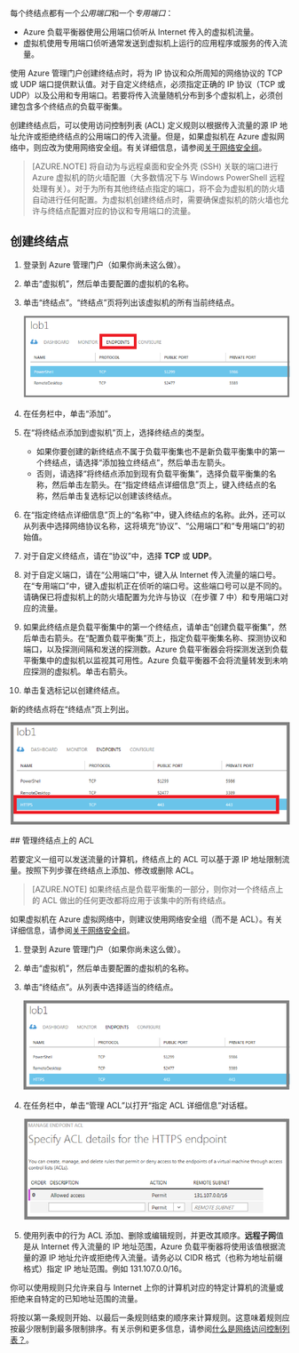
每个终结点都有一个*公用端口*和一个*专用端口*：

- Azure 负载平衡器使用公用端口侦听从 Internet 传入的虚拟机流量。
- 虚拟机使用专用端口侦听通常发送到虚拟机上运行的应用程序或服务的传入流量。

使用 Azure 管理门户创建终结点时，将为 IP 协议和众所周知的网络协议的 TCP 或 UDP 端口提供默认值。对于自定义终结点，必须指定正确的 IP 协议（TCP 或 UDP）以及公用和专用端口。若要将传入流量随机分布到多个虚拟机上，必须创建包含多个终结点的负载平衡集。

创建终结点后，可以使用访问控制列表 (ACL) 定义规则以根据传入流量的源 IP 地址允许或拒绝终结点的公用端口的传入流量。但是，如果虚拟机在 Azure 虚拟网络中，则应改为使用网络安全组。有关详细信息，请参阅[关于网络安全组](/documentation/articles/virtual-networks-nsg)。

> [AZURE.NOTE] 将自动为与远程桌面和安全外壳 (SSH) 关联的端口进行 Azure 虚拟机的防火墙配置（大多数情况下与 Windows PowerShell 远程处理有关）。对于为所有其他终结点指定的端口，将不会为虚拟机的防火墙自动进行任何配置。为虚拟机创建终结点时，需要确保虚拟机的防火墙也允许与终结点配置对应的协议和专用端口的流量。

## 创建终结点

1.	登录到 Azure 管理门户（如果你尚未这么做）。
2.	单击“虚拟机”，然后单击要配置的虚拟机的名称。
3.	单击“终结点”。“终结点”页将列出该虚拟机的所有当前终结点。

	![终结点](./media/virtual-machines-common-classic-setup-endpoints/endpointswindows.png)

4.	在任务栏中，单击“添加”。
5.	在“将终结点添加到虚拟机”页上，选择终结点的类型。

	- 如果你要创建的新终结点不属于负载平衡集也不是新负载平衡集中的第一个终结点，请选择“添加独立终结点”，然后单击左箭头。
	- 否则，请选择“将终结点添加到现有负载平衡集”，选择负载平衡集的名称，然后单击左箭头。在“指定终结点详细信息”页上，键入终结点的名称，然后单击复选标记以创建该终结点。

6.	在“指定终结点详细信息”页上的“名称”中，键入终结点的名称。此外，还可以从列表中选择网络协议名称，这将填充“协议”、“公用端口”和“专用端口”的初始值。
7.	对于自定义终结点，请在“协议”中，选择 **TCP** 或 **UDP**。
8.	对于自定义端口，请在“公用端口”中，键入从 Internet 传入流量的端口号。在“专用端口”中，键入虚拟机正在侦听的端口号。这些端口号可以是不同的。请确保已将虚拟机上的防火墙配置为允许与协议（在步骤 7 中）和专用端口对应的流量。
9.	如果此终结点是负载平衡集中的第一个终结点，请单击“创建负载平衡集”，然后单击右箭头。在“配置负载平衡集”页上，指定负载平衡集名称、探测协议和端口，以及探测间隔和发送的探测数。Azure 负载平衡器会将探测发送到负载平衡集中的虚拟机以监视其可用性。Azure 负载平衡器不会将流量转发到未响应探测的虚拟机。单击右箭头。
10.	单击复选标记以创建终结点。

新的终结点将在“终结点”页上列出。

![成功创建终结点](./media/virtual-machines-common-classic-setup-endpoints/endpointwindowsnew.png)

##<a name="manage-the-acl-on-an-endpoint"></a> 管理终结点上的 ACL

若要定义一组可以发送流量的计算机，终结点上的 ACL 可以基于源 IP 地址限制流量。按照下列步骤在终结点上添加、修改或删除 ACL。

> [AZURE.NOTE] 如果终结点是负载平衡集的一部分，则你对一个终结点上的 ACL 做出的任何更改都将应用于该集中的所有终结点。

如果虚拟机在 Azure 虚拟网络中，则建议使用网络安全组（而不是 ACL）。有关详细信息，请参阅[关于网络安全组](/documentation/articles/virtual-networks-nsg)。

1.	登录到 Azure 管理门户（如果你尚未这么做）。
2.	单击“虚拟机”，然后单击要配置的虚拟机的名称。
3.	单击“终结点”。从列表中选择适当的终结点。

    ![ACL 列表](./media/virtual-machines-common-classic-setup-endpoints/EndpointsShowsDefaultEndpointsForVM.png)

5.	在任务栏中，单击“管理 ACL”以打开“指定 ACL 详细信息”对话框。

    ![指定 ACL 详细信息](./media/virtual-machines-common-classic-setup-endpoints/EndpointACLdetails.png)

6.	使用列表中的行为 ACL 添加、删除或编辑规则，并更改其顺序。**远程子网**值是从 Internet 传入流量的 IP 地址范围，Azure 负载平衡器将使用该值根据流量的源 IP 地址允许或拒绝传入流量。请务必以 CIDR 格式（也称为地址前缀格式）指定 IP 地址范围。例如 131.107.0.0/16。

你可以使用规则只允许来自与 Internet 上你的计算机对应的特定计算机的流量或拒绝来自特定的已知地址范围的流量。

将按以第一条规则开始、以最后一条规则结束的顺序来计算规则。这意味着规则应按最少限制到最多限制排序。有关示例和更多信息，请参阅[什么是网络访问控制列表？](/documentation/articles/virtual-networks-acl)。
